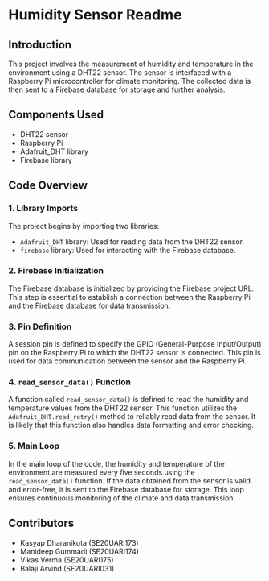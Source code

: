 # Humidity Sensor Readme

## Introduction

This project involves the measurement of humidity and temperature in the environment using a DHT22 sensor. The sensor is interfaced with a Raspberry Pi microcontroller for climate monitoring. The collected data is then sent to a Firebase database for storage and further analysis.

## Components Used

- DHT22 sensor
- Raspberry Pi
- Adafruit_DHT library
- Firebase library

## Code Overview

### 1. Library Imports

The project begins by importing two libraries:
- `Adafruit_DHT` library: Used for reading data from the DHT22 sensor.
- `firebase` library: Used for interacting with the Firebase database.

### 2. Firebase Initialization

The Firebase database is initialized by providing the Firebase project URL. This step is essential to establish a connection between the Raspberry Pi and the Firebase database for data transmission.

### 3. Pin Definition

A session pin is defined to specify the GPIO (General-Purpose Input/Output) pin on the Raspberry Pi to which the DHT22 sensor is connected. This pin is used for data communication between the sensor and the Raspberry Pi.

### 4. `read_sensor_data()` Function

A function called `read_sensor_data()` is defined to read the humidity and temperature values from the DHT22 sensor. This function utilizes the `Adafruit_DHT.read_retry()` method to reliably read data from the sensor. It is likely that this function also handles data formatting and error checking.

### 5. Main Loop

In the main loop of the code, the humidity and temperature of the environment are measured every five seconds using the `read_sensor_data()` function. If the data obtained from the sensor is valid and error-free, it is sent to the Firebase database for storage. This loop ensures continuous monitoring of the climate and data transmission.

## Contributors

- Kasyap Dharanikota (SE20UARI173)
- Manideep Gummadi (SE20UARI174)
- Vikas Verma (SE20UARI175)
- Balaji Arvind (SE20UARI031)

